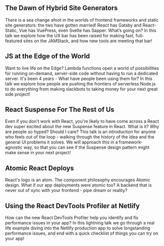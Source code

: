 ## The Dawn of Hybrid Site Generators

There is a sea change afoot in the worlds of frontend frameworks and
static site generators: the two have gotten married! React has Gatsby
and React-Static, Vue has VuePress, even Svelte has Sapper. What’s
going on? In this talk we explore how the UX bar has been raised for
making fast, full-featured sites on the JAMStack, and how new tools
are meeting that bar!

## JS at the Edge of the World

Want to live life on the Edge? Lambda functions open a world of
possibilities for running on-demand, server-side code without having
to run a dedicated server. It's been 4 years - What have people been
using them for? In this talk we explore how people are pushing the
frontiers of serverless Node.js to do everything from making slackbots
to taking money for your next great side project!

## React Suspense For The Rest of Us

Even if you don't work with React, you're likely to have come across a
React dev super excited about the new Suspense feature in React. What
is it? Why are people so hyped? Should I care? This talk is an
introduction for anyone who feels out of the loop - walking through
the history of the idea and the general UI problems it solves. We will approach this in a framework-agnostic way, so that you can see if the Suspense design pattern might make sense in
your next project!

## Atomic React Deploys

React's logo is an atom. The component philosophy encourages Atomic
design. What if our app deployments were atomic too? A backend that is
never out of sync with your frontend - pipe dream or reality?

## Using the React DevTools Profiler at Netlify

How can the new React DevTools Profiler help you identify and fix
performance issues in your app? In this lightning talk we go through a
real life example diving into the Netlify production app to solve
longstanding performance issues, and end with a quick checklist of
things you can try on your app!
